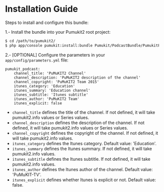 Installation Guide
==================

Steps to install and configure this bundle:

1.- Install the bundle into your Pumukit2 root project:

```bash
$ cd /path/to/pumukit2/
$ php app/console pumukit:install:bundle Pumukit/PodcastBundle/PumukitPodcastBundle
```

2.- [OPTIONAL] Configure the parameters in your `app/config/parameters.yml` file:

```
pumukit_podcast:
    channel_title: 'PuMuKIT2 Channel'
    channel_description: 'PuMuKIT2 description of the channel'
    channel_copyright: 'PuMuKIT2 Team 2015'
    itunes_category: 'Education'
    itunes_summary: 'Education channel'
    itunes_subtitle: 'Itunes subtitle'
    itunes_author: 'PuMuKIT2 Team'
    itunes_explicit: false
```

* `channel_title` defines the title of the channel. If not defined, it will take pumukit2.info values or Series values.
* `channel_description` defines the description of the channel. If not defined, it will take pumukit2.info values or Series values.
* `channel_copyright` defines the copyright of the channel. If not defined, it will take pumukit2.info values.
* `itunes_category` defines the Itunes category. Default value: 'Education'.
* `itunes_summary` defines the Itunes summary. If not defined, it will take pumukit2.info values.
* `itunes_subtitle` defines the Itunes subtitle. If not defined, it will take pumukit2.info values.
* `itunes_author` defines the Itunes author of the channel. Default value: 'PuMuKIT-TV'.
* `itunes_explicit` defines whether Itunes is explicit or not. Default value: false.